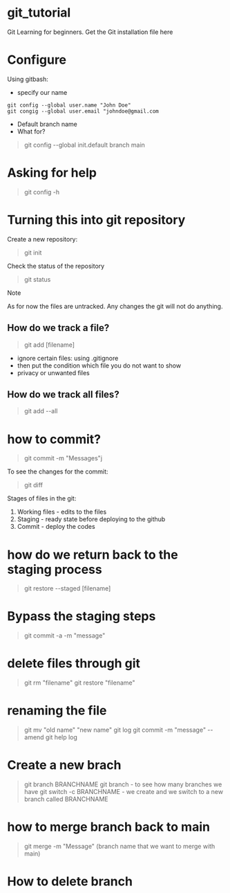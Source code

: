 # git_tutorial
Git Learning for beginners. Get the Git installation file here

# Configure
Using gitbash:
- specify our name

```
git config --global user.name "John Doe"
git congig --global user.email "johndoe@gmail.com
```

- Default branch name
- What for?

> git config --global init.default branch main

# Asking for help
> git config -h

# Turning this into git repository

Create a new repository:
> git init

Check the status of the repository
> git status

> [!NOTE]  
> As for now the files are untracked. Any changes the git will not do anything.

## How do we track a file?
> git add [filename]

- ignore certain files: using .gitignore
- then put the condition which file you do not want to show
- privacy or unwanted files

## How do we track all files?
> git add --all

# how to commit?
> git commit -m "Messages"j

To see the changes for the commit:
> git diff

Stages of files in the git:
1. Working files - edits to the files
2. Staging - ready state before deploying to the github
3. Commit - deploy the codes

# how do we return back to the staging process
> git restore --staged [filename]

# Bypass the staging steps
> git commit -a -m "message"

# delete files through git
> git rm "filename"
> git restore "filename"

# renaming the file
> git mv "old name" "new name"
> git log
> git commit -m "message" --amend
> git help log

# Create a new brach 
> git branch BRANCHNAME
> git branch - to see how many branches we have
> git switch -c BRANCHNAME - we create and we switch to a new branch called BRANCHNAME

# how to merge branch back to main
> git merge -m "Message" (branch name that we want to merge with main)

# How to delete branch





